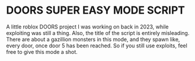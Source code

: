 # DOORS SUPER EASY MODE SCRIPT

A little roblox DOORS project I was working on back in 2023, while exploiting was still a thing.
Also, the title of the script is entirely misleading. There are about a gazillion monsters in this mode, and they spawn like, every door, once door 5 has been reached.
So if you still use exploits, feel free to give this mode a shot.
